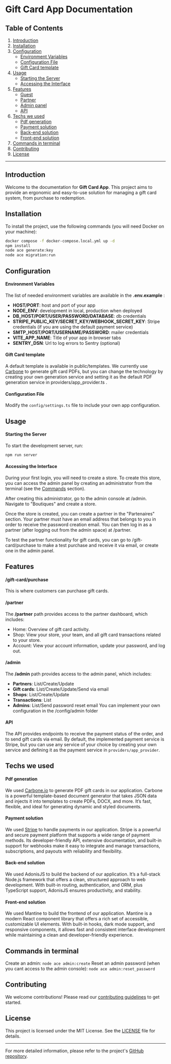 # Gift Card App Documentation

## Table of Contents

1. [Introduction](#introduction)
2. [Installation](#installation)
3. [Configuration](#configuration)
   - [Environment Variables](#environment-variables)
   - [Configuration File](#configuration-file)
   - [Gift Card template](#gift-card-template)
4. [Usage](#usage)
   - [Starting the Server](#starting-the-server)
   - [Accessing the Interface](#accessing-the-interface)
5. [Features](#features)
   - [Guest](#gift-cardpurchase)
   - [Partner](#partner)
   - [Admin panel](#admin)
   - [API](#api)
6. [Techs we used](#techs-we-used)
   - [Pdf generation](#pdf-generation)
   - [Payment solution](#payment-solution)
   - [Back-end solution](#back-end-solution)
   - [Front-end solution](#front-end-solution)
7. [Commands in terminal](#commands-in-terminal)
8. [Contributing](#contributing)
9. [License](#license)

---

## Introduction

Welcome to the documentation for **Gift Card App**. This project aims to provide an ergonomic and easy-to-use solution for managing a gift card system, from purchase to redemption.

## Installation

To install the project, use the following commands (you will need Docker on your machine):

```sh
docker compose -f docker-compose.local.yml up -d
npm install
node ace generate:key
node ace migration:run
```

## Configuration

#### Environment Variables

The list of needed environment variables are available in the **.env.example** :

- **HOST/PORT**: host and port of your app
- **NODE_ENV**: development in local, production when deployed
- **DB_HOST/PORT/USER/PASSWORD/DATABASE**: db credentials
- **STRIPE_PUBLIC_KEY/SECRET_KEY/WEBHOOK_SECRET_KEY**: Stripe credentials (if you are using the default payment service)
- **SMTP_HOST/PORT/USERNAME/PASSWORD**: mailer credentials
- **VITE_APP_NAME**: Title of your app in browser tabs
- **SENTRY_DSN**: Url to log errors to Sentry (optional)

#### Gift Card template

A default template is available in public/templates. We currently use [Carbone](https://carbone.io/) to generate gift card PDFs, but you can change the technology by creating your own generation service and setting it as the default PDF generation service in providers/app_provider.ts .

#### Configuration File

Modify the `config/settings.ts` file to include your own app configuration.

## Usage

#### Starting the Server

To start the development server, run:

```sh
npm run server
```

#### Accessing the Interface

During your first login, you will need to create a store.
To create this store, you can access the admin panel by creating an administrator from the terminal (see the [Commands](#commands) section).

After creating this administrator, go to the admin console at /admin. Navigate to "Boutiques" and create a store.

Once the store is created, you can create a partner in the "Partenaires" section.
Your partner must have an email address that belongs to you in order to receive the password creation email.
You can then log in as a partner (after logging out from the admin space) at /partner.

To test the partner functionality for gift cards, you can go to /gift-card/purchase to make a test purchase and receive it via email, or create one in the admin panel.

## Features

#### /gift-card/purchase

This is where customers can purchase gift cards.

#### /partner

The **/partner** path provides access to the partner dashboard, which includes:

- Home: Overview of gift card activity.
- Shop: View your store, your team, and all gift card transactions related to your store.
- Account: View your account information, update your password, and log out.

#### /admin

The **/admin** path provides access to the admin panel, which includes:

- **Partners**: List/Create/Update
- **Gift cards**: List/Create/Update/Send via email
- **Shops**: List/Create/Update
- **Transactions**: List
- **Admins**: List/Send password reset email
  You can implement your own configuration in the /config/admin folder

#### API

The API provides endpoints to receive the payment status of the order, and to send gift cards via email. By default, the implemented payment service is Stripe, but you can use any service of your choice by creating your own service and defining it as the payment service in `providers/app_provider`.

## Techs we used

#### Pdf generation

We used [Carbone.io](https://carbone.io) to generate PDF gift cards in our application. Carbone is a powerful template-based document generator that takes JSON data and injects it into templates to create PDFs, DOCX, and more. It’s fast, flexible, and ideal for generating dynamic and styled documents.

#### Payment solution

We used [Stripe](https://stripe.com) to handle payments in our application. Stripe is a powerful and secure payment platform that supports a wide range of payment methods. Its developer-friendly API, extensive documentation, and built-in support for webhooks make it easy to integrate and manage transactions, subscriptions, and payouts with reliability and flexibility.

#### Back-end solution

We used AdonisJS to build the backend of our application. It’s a full-stack Node.js framework that offers a clean, structured approach to web development. With built-in routing, authentication, and ORM, plus TypeScript support, AdonisJS ensures productivity, and stability.

#### Front-end solution

We used Mantine to build the frontend of our application. Mantine is a modern React component library that offers a rich set of accessible, customizable UI elements. With built-in hooks, dark mode support, and responsive components, it allows fast and consistent interface development while maintaining a clean and developer-friendly experience.

## Commands in terminal

Create an admin: `node ace admin:create`
Reset an admin password (when you cant access to the admin console): `node ace admin:reset_password`

## Contributing

We welcome contributions! Please read our [contributing guidelines](CONTRIBUTING.md) to get started.

## License

This project is licensed under the MIT License. See the [LICENSE](LICENSE) file for details.

---

For more detailed information, please refer to the project's [GitHub repository](https://github.com/pulsation-studio/gift-card-app).
